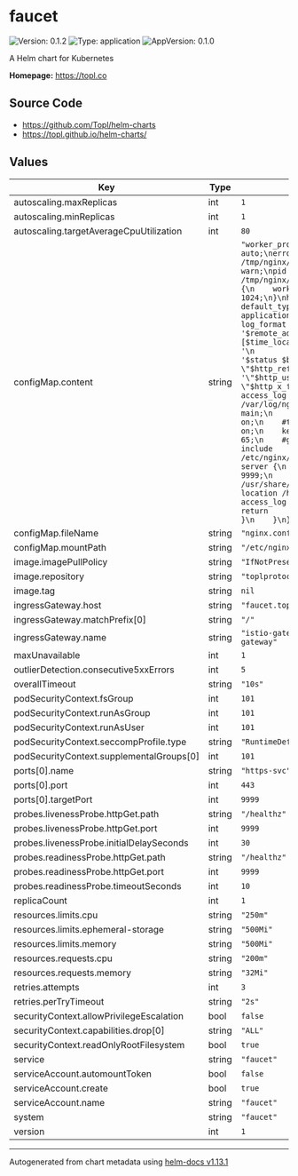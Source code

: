 # faucet

![Version: 0.1.2](https://img.shields.io/badge/Version-0.1.2-informational?style=flat-square) ![Type: application](https://img.shields.io/badge/Type-application-informational?style=flat-square) ![AppVersion: 0.1.0](https://img.shields.io/badge/AppVersion-0.1.0-informational?style=flat-square)

A Helm chart for Kubernetes

**Homepage:** <https://topl.co>

## Source Code

* <https://github.com/Topl/helm-charts>
* <https://topl.github.io/helm-charts/>

## Values

| Key | Type | Default | Description |
|-----|------|---------|-------------|
| autoscaling.maxReplicas | int | `1` |  |
| autoscaling.minReplicas | int | `1` |  |
| autoscaling.targetAverageCpuUtilization | int | `80` |  |
| configMap.content | string | `"worker_processes  auto;\nerror_log  /tmp/nginx/error.log warn;\npid        /tmp/nginx/nginx.pid;\nevents {\n    worker_connections  1024;\n}\nhttp {\n    default_type  application/octet-stream;\n    log_format  main  '$remote_addr - $remote_user [$time_local] \"$request\" '\n                      '$status $body_bytes_sent \"$http_referer\" '\n                      '\"$http_user_agent\" \"$http_x_forwarded_for\"';\n    access_log  /var/log/nginx/access.log  main;\n    sendfile        on;\n    #tcp_nopush     on;\n    keepalive_timeout  65;\n    #gzip  on;\n    include /etc/nginx/conf.d/*.conf;\n    server {\n      listen 9999;\n      root /usr/share/nginx/html;\n      location /healthz {\n        access_log          off;\n        return              200;\n      }\n    }\n}\n"` |  |
| configMap.fileName | string | `"nginx.conf"` |  |
| configMap.mountPath | string | `"/etc/nginx"` |  |
| image.imagePullPolicy | string | `"IfNotPresent"` |  |
| image.repository | string | `"toplprotocol/faucet"` |  |
| image.tag | string | `nil` |  |
| ingressGateway.host | string | `"faucet.topl.tech"` |  |
| ingressGateway.matchPrefix[0] | string | `"/"` |  |
| ingressGateway.name | string | `"istio-gateways/bifrost-gateway"` |  |
| maxUnavailable | int | `1` |  |
| outlierDetection.consecutive5xxErrors | int | `5` |  |
| overallTimeout | string | `"10s"` |  |
| podSecurityContext.fsGroup | int | `101` |  |
| podSecurityContext.runAsGroup | int | `101` |  |
| podSecurityContext.runAsUser | int | `101` |  |
| podSecurityContext.seccompProfile.type | string | `"RuntimeDefault"` |  |
| podSecurityContext.supplementalGroups[0] | int | `101` |  |
| ports[0].name | string | `"https-svc"` |  |
| ports[0].port | int | `443` |  |
| ports[0].targetPort | int | `9999` |  |
| probes.livenessProbe.httpGet.path | string | `"/healthz"` |  |
| probes.livenessProbe.httpGet.port | int | `9999` |  |
| probes.livenessProbe.initialDelaySeconds | int | `30` |  |
| probes.readinessProbe.httpGet.path | string | `"/healthz"` |  |
| probes.readinessProbe.httpGet.port | int | `9999` |  |
| probes.readinessProbe.timeoutSeconds | int | `10` |  |
| replicaCount | int | `1` |  |
| resources.limits.cpu | string | `"250m"` |  |
| resources.limits.ephemeral-storage | string | `"500Mi"` |  |
| resources.limits.memory | string | `"500Mi"` |  |
| resources.requests.cpu | string | `"200m"` |  |
| resources.requests.memory | string | `"32Mi"` |  |
| retries.attempts | int | `3` |  |
| retries.perTryTimeout | string | `"2s"` |  |
| securityContext.allowPrivilegeEscalation | bool | `false` |  |
| securityContext.capabilities.drop[0] | string | `"ALL"` |  |
| securityContext.readOnlyRootFilesystem | bool | `true` |  |
| service | string | `"faucet"` |  |
| serviceAccount.automountToken | bool | `false` |  |
| serviceAccount.create | bool | `true` |  |
| serviceAccount.name | string | `"faucet"` |  |
| system | string | `"faucet"` |  |
| version | int | `1` |  |

----------------------------------------------
Autogenerated from chart metadata using [helm-docs v1.13.1](https://github.com/norwoodj/helm-docs/releases/v1.13.1)
